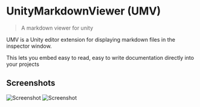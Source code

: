 # UnityMarkdownViewer (UMV)
> A markdown viewer for unity

UMV is a Unity editor extension for displaying markdown files in the inspector window.

This lets you embed easy to read, easy to write documentation directly into your projects

## Screenshots
![Screenshot](https://assetstorev1-prd-cdn.unity3d.com/package-screenshot/b3e194dc-8a98-479a-8417-546e769a7bf0_scaled.jpg)
![Screenshot](https://raw.githubusercontent.com/gwaredd/UnityMarkdownViewer/master/Marketing/Screenshot%20-%20Sample%20-%20render-%20v1.png)


